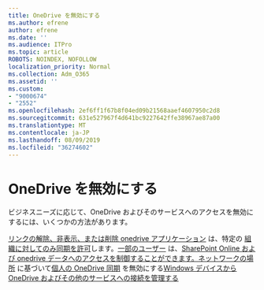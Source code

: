 ```yaml
---
title: OneDrive を無効にする
ms.author: efrene
author: efrene
ms.date: ''
ms.audience: ITPro
ms.topic: article
ROBOTS: NOINDEX, NOFOLLOW
localization_priority: Normal
ms.collection: Adm_O365
ms.assetid: ''
ms.custom:
- "9000674"
- "2552"
ms.openlocfilehash: 2ef6ff1f67b8f04ed09b21568aaef4607950c2d8
ms.sourcegitcommit: 631e527967f4d641bc9227642ffe38967ae87a00
ms.translationtype: MT
ms.contentlocale: ja-JP
ms.lasthandoff: 08/09/2019
ms.locfileid: "36274602"
---
```

# <a name="disable-onedrive"></a>OneDrive を無効にする

ビジネスニーズに応じて、OneDrive およびそのサービスへのアクセスを無効にするには、いくつかの方法があります。

[リンクの解除、非表示、または削除 onedrive アプリケーション](https://support.office.com/article/turn-off-disable-or-uninstall-onedrive-f32a17ce-3336-40fe-9c38-6efb09f944b0)
は、特定の
[組織に対してのみ同期を許可](https://docs.microsoft.com/onedrive/use-group-policy#allow-syncing-onedrive-accounts-for-only-specific-organizations)します。[一部のユーザー](https://docs.microsoft.com/sharepoint/manage-user-profiles#disable-onedrive-creation-for-some-users)
は、[SharePoint Online および onedrive データへのアクセスを制御することができます。ネットワークの場所](https://docs.microsoft.com/sharepoint/control-access-based-on-network-location)
に基づいて[個人の OneDrive 同期](https://docs.microsoft.com/onedrive/use-group-policy#DisablePersonalSync)
を無効にする[Windows デバイスから OneDrive およびその他のサービスへの接続を管理する](https://docs.microsoft.com/windows/privacy/manage-connections-from-windows-operating-system-components-to-microsoft-services#bkmk-onedrive)



